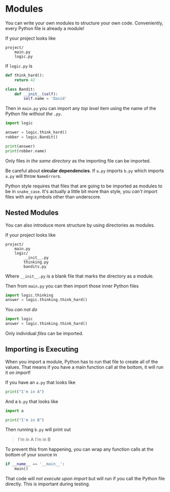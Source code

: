 # Modules
You can write your own modules to structure your own code.
Conveniently, every Python file is already a module!

If your project looks like
```
project/
    main.py
    logic.py
```

If `logic.py` is
```python
def think_hard():
    return 42

class Bandit:
    def __init__(self):
        self.name = 'David'
```

Then in `main.py` you can import any _top level_ item using the name of the Python file _without the `.py`_.
```python
import logic

answer = logic.think_hard()
robber = logic.Bandit()

print(answer)
print(robber.name)
```

Only files in _the same directory_ as the importing file can be imported.

Be careful about **circular dependencies**.
If `a.py` imports `b.py` which imports `a.py` will throw `NameError`s.

Python style requires that files that are going to be imported as modules to be in `snake_case`.
It's actually a little bit more than style, you _can't_ import files with any symbols other than underscore.

## Nested Modules
You can also introduce more structure by using directories as modules.

If your project looks like
```
project/
    main.py
    logic/
        __init__.py
        thinking.py
        bandits.py
```

Where `__init__.py` is a blank file that marks the directory as a module.

Then from `main.py` you can then import those inner Python files
```python
import logic.thinking
answer = logic.thinking.think_hard()
```

You _can not do_
```python
import logic
answer = logic.thinking.think_hard()
```
Only individual _files_ can be imported.

## Importing is Executing
When you import a module, Python has to run that file to create all of the values.
That means if you have a main function call at the bottom, it will run it _on import_!

If you have an `a.py` that looks like
```python
print("I'm in A")
```
And a `b.py` that looks like
```python
import a

print("I'm in B")
```
Then running `b.py` will print out
> I'm in A
> I'm in B

To prevent this from happening, you can wrap any function calls at the bottom of your source in
```python
if __name__ == '__main__':
    main()
```
That code will _not execute upon import_ but will run if you call the Python file directly.
This is important during testing.
